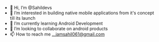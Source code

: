 - 👋 Hi, I’m @Sahildevs
- 👀 I’m interested in building native mobile applications from it's concept till its launch
- 🌱 I’m currently learning Android Development
- 💞️ I’m looking to collaborate on android products
- 📫 How to reach me ...iamsahil061@gmail.com

<!---
Sahildevs/Sahildevs is a ✨ special ✨ repository because its `README.md` (this file) appears on your GitHub profile.
You can click the Preview link to take a look at your changes.
--->
